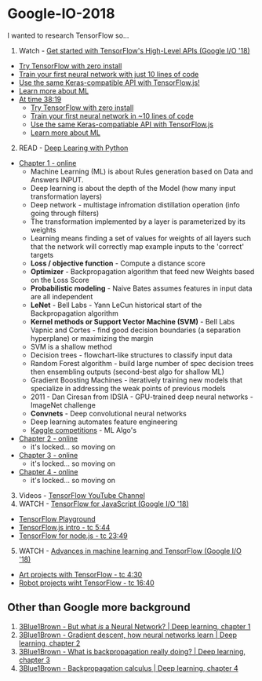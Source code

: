 # Google-IO-2018

I wanted to research TensorFlow so...

1. Watch - [Get started with TensorFlow's High-Level APIs (Google I/O '18)](https://www.youtube.com/watch?time_continue=6&v=tjsHSIG8I08)
  * [Try TensorFlow with zero install](https://goo.gl/NrJAEz)
  * [Train your first neural network with just 10 lines of code](https://goo.gl/6SRkzf)
  * [Use the same Keras-compatible API with TensorFlow.js!](https://goo.gl/ZBbzJH)
  * [Learn more about ML](https://goo.gl/36baeH)
  * [At time 38:19](https://youtu.be/tjsHSIG8I08?t=2299)
     * [Try TensorFlow with zero install](https://colab.research.google.com)
     * [Train your first neural network in ~10 lines of code](https://github.com/tensorflow/workshops)
     * [Use the same Keras-compatiable API with TensorFlow.js](https://js.tensorflow.org)
     * [Learn more about ML](https://ai.google/education)
 2. READ - [Deep Learing with Python](https://www.manning.com/books/deep-learning-with-python)
   * [Chapter 1 - online](https://livebook.manning.com/#!/book/deep-learning-with-python/chapter-1/1)
     * Machine Learning (ML) is about Rules generation based on Data and Answers INPUT.
     * Deep learning is about the depth of the Model (how many input transformation layers)
     * Deep network - multistage infromation distillation operation (info going through filters)
     * The transformation implemented by a layer is parameterized by its weights
     * Learning means finding a set of values for weights of all layers such that the network will correctly map example inputs to the 'correct' targets
     * __Loss / objective function__ - Compute a distance score
     * __Optimizer__ - Backpropagation algorithm that feed new Weights based on the Loss Score
     * __Probabilistic modeling__ - Naive Bates assumes features in input data are all independent 
     * __LeNet__ - Bell Labs - Yann LeCun historical start of the Backpropagation algorithm
     * __Kernel methods or Support Vector Machine (SVM)__ - Bell Labs Vapnic and Cortes - find good decision boundaries (a separation hyperplane) or maximizing the margin
     * SVM is a shallow method
     * Decision trees - flowchart-like structures to classify input data
     * Random Forest algorithm - build large number of spec decision trees then ensembling outputs (second-best algo for shallow ML)
     * Gradient Boosting Machines - iteratively training new models that specialize in addressing the weak points of previous models
     * 2011 - Dan Ciresan from IDSIA - GPU-trained deep neural networks - ImageNet challenge
     * __Convnets__ - Deep convolutional neural networks
     * Deep learning automates feature engineering
     * [Kaggle competitions](https://www.kaggle.com/competitions) - ML Algo's
   * [Chapter 2 - online](https://livebook.manning.com/#!/book/deep-learning-with-python/chapter-2/)
     * it's locked... so moving on
   * [Chapter 3 - online](https://livebook.manning.com/#!/book/deep-learning-with-python/chapter-3/)
     * it's locked... so moving on
   * [Chapter 4 - online](https://livebook.manning.com/#!/book/deep-learning-with-python/chapter-4/)
     * it's locked... so moving on
 
 3. Videos - [TensorFlow YouTube Channel](https://www.youtube.com/channel/UC0rqucBdTuFTjJiefW5t-IQ/videos)
 4. WATCH - [TensorFlow for JavaScript (Google I/O '18)](https://www.youtube.com/watch?v=OmofOvMApTU)
   * [TensorFlow Playground](https://playground.tensorflow.org/)
   * [TensorFlow.js intro - tc 5:44](https://youtu.be/OmofOvMApTU?t=344)
   * [TensorFlow for node.js - tc 23:49](https://youtu.be/OmofOvMApTU?t=1429)
 5. WATCH - [Advances in machine learning and TensorFlow (Google I/O '18)](https://www.youtube.com/watch?v=t81QhHaMS7w)
   * [Art projects with TensorFlow - tc 4:30](https://youtu.be/t81QhHaMS7w?t=270)
   * [Robot projects wiht TensorFlow - tc 16:40](https://youtu.be/t81QhHaMS7w?t=1000)
   
## Other than Google more background

1. [3Blue1Brown - But what *is* a Neural Network? | Deep learning, chapter 1](https://youtu.be/aircAruvnKk)
2. [3Blue1Brown - Gradient descent, how neural networks learn | Deep learning, chapter 2](https://youtu.be/IHZwWFHWa-w)
3. [3Blue1Brown - What is backpropagation really doing? | Deep learning, chapter 3](https://youtu.be/Ilg3gGewQ5U)
4. [3Blue1Brown - Backpropagation calculus | Deep learning, chapter 4](https://youtu.be/tIeHLnjs5U8)
   
 
